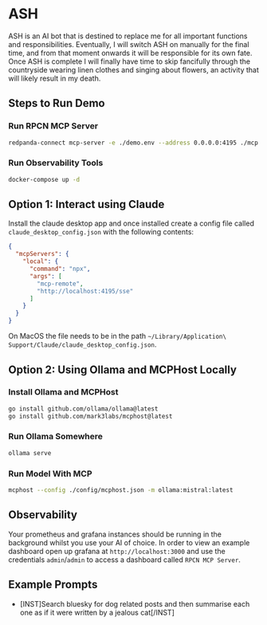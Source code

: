 ASH
===

ASH is an AI bot that is destined to replace me for all important functions and responsibilities. Eventually, I will switch ASH on manually for the final time, and from that moment onwards it will be responsible for its own fate. Once ASH is complete I will finally have time to skip fancifully through the countryside wearing linen clothes and singing about flowers, an activity that will likely result in my death.

## Steps to Run Demo

### Run RPCN MCP Server

```sh
redpanda-connect mcp-server -e ./demo.env --address 0.0.0.0:4195 ./mcp
```

### Run Observability Tools

```sh
docker-compose up -d
```

## Option 1: Interact using Claude

Install the claude desktop app and once installed create a config file called `claude_desktop_config.json` with the following contents:

```json
{
  "mcpServers": {
    "local": {
      "command": "npx",
      "args": [
        "mcp-remote",
        "http://localhost:4195/sse"
      ]
    }
  }
}
```

On MacOS the file needs to be in the path `~/Library/Application\ Support/Claude/claude_desktop_config.json`.

## Option 2: Using Ollama and MCPHost Locally

### Install Ollama and MCPHost

```sh
go install github.com/ollama/ollama@latest
go install github.com/mark3labs/mcphost@latest
```

### Run Ollama Somewhere

```sh
ollama serve
```

### Run Model With MCP

```sh
mcphost --config ./config/mcphost.json -m ollama:mistral:latest
```

## Observability

Your prometheus and grafana instances should be running in the background whilst you use your AI of choice. In order to view an example dashboard open up grafana at `http://localhost:3000` and use the credentials `admin`/`admin` to access a dashboard called `RPCN MCP Server`.

## Example Prompts

- [INST]Search bluesky for dog related posts and then summarise each one as if it were written by a jealous cat[/INST]

